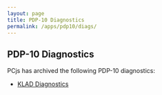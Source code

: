 ```yaml
---
layout: page
title: PDP-10 Diagnostics
permalink: /apps/pdp10/diags/
---
```


PDP-10 Diagnostics
------------------

PCjs has archived the following PDP-10 diagnostics:

- [KLAD Diagnostics](klad/)
